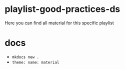 # playlist-good-practices-ds

Here you can find all material for this specific playlist

# docs

- `mkdocs new .`
- `theme: name: material`
